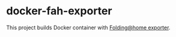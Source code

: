 # docker-fah-exporter

This project builds Docker container with [Folding@home exporter](https://github.com/cosandr/fah-exporter).
